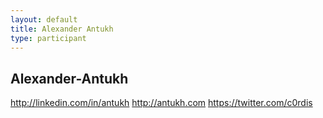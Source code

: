 ```yaml
---
layout: default
title: Alexander Antukh
type: participant
---
```



## Alexander-Antukh

http://linkedin.com/in/antukh
http://antukh.com
https://twitter.com/c0rdis
